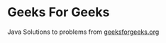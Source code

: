 Geeks For Geeks
=============

Java Solutions to problems from [geeksforgeeks.org](geeksforgeeks.org)
